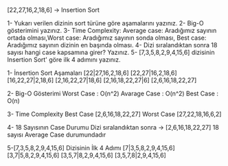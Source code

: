 [22,27,16,2,18,6] -> Insertion Sort

1- Yukarı verilen dizinin sort türüne göre aşamalarını yazınız.
2- Big-O gösterimini yazınız.
3- Time Complexity: Average case: Aradığımız sayının ortada olması,Worst case: Aradığımız sayının sonda olması, Best case: Aradığımız sayının dizinin en başında olması.
4- Dizi sıralandıktan sonra 18 sayısı hangi case kapsamına girer? Yazınız.
5- [7,3,5,8,2,9,4,15,6] dizisinin Insertion Sort'  göre ilk 4 adımını yazınız.

1- İnsertion Sort Aşamaları
[22|27,16,2,18,6]
[22,27|16,2,18,6]
[16,22,27|2,18,6]
[2,16,22,27|18,6]
[2,16,18,22,27|6]
[2,6,16,18,22,27]

2- Big-O Gösterimi
Worst Case : O(n^2)
Avarage Case : O(n^2)
Best Case : O(n)


3- Time Complexity
Best Case [2,6,16,18,22,27]
Worst Case [27,22,18,16,6,2]


4- 18 Sayısının Case Durumu
Dizi sıralandıktan sonra -> [2,6,16,18,22,27] 18 sayısı Average Case durumundadır


5-[7,3,5,8,2,9,4,15,6] Dizisinin İlk 4 Adımı
[7|3,5,8,2,9,4,15,6]
[3,7|5,8,2,9,4,15,6]
[3,5,7|8,2,9,4,15,6]
[3,5,7,8|2,9,4,15,6]
